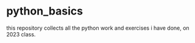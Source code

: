 # python_basics
this repository collects all the python work and exercises i have done, on 2023 class.
